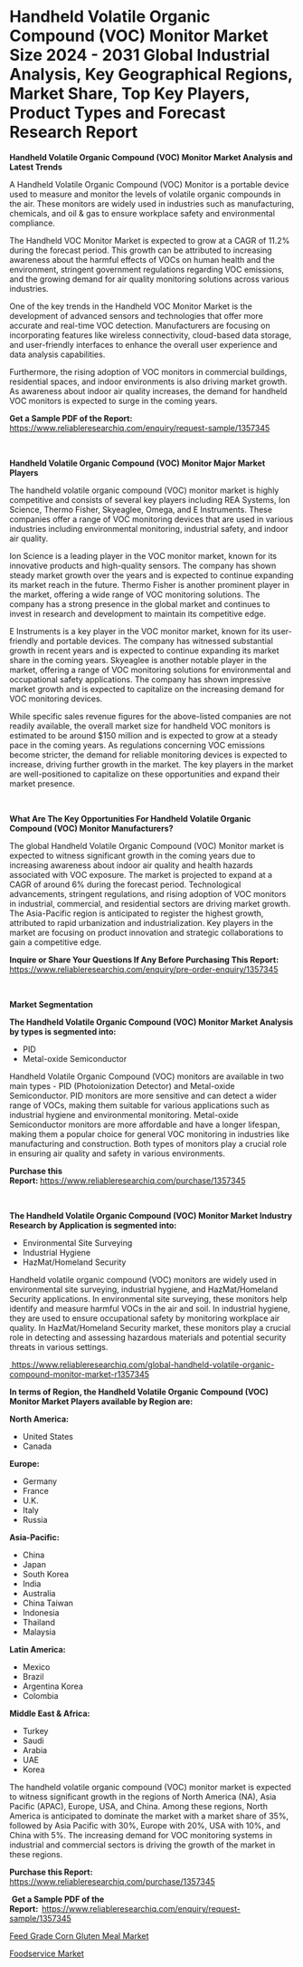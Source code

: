 <p><h1>Handheld Volatile Organic Compound (VOC) Monitor Market Size 2024 - 2031 Global Industrial Analysis, Key Geographical Regions, Market Share, Top Key Players, Product Types and Forecast Research Report</h1></p><p><strong>Handheld Volatile Organic Compound (VOC) Monitor Market Analysis and Latest Trends</strong></p>
<p><p>A Handheld Volatile Organic Compound (VOC) Monitor is a portable device used to measure and monitor the levels of volatile organic compounds in the air. These monitors are widely used in industries such as manufacturing, chemicals, and oil & gas to ensure workplace safety and environmental compliance.</p><p>The Handheld VOC Monitor Market is expected to grow at a CAGR of 11.2% during the forecast period. This growth can be attributed to increasing awareness about the harmful effects of VOCs on human health and the environment, stringent government regulations regarding VOC emissions, and the growing demand for air quality monitoring solutions across various industries.</p><p>One of the key trends in the Handheld VOC Monitor Market is the development of advanced sensors and technologies that offer more accurate and real-time VOC detection. Manufacturers are focusing on incorporating features like wireless connectivity, cloud-based data storage, and user-friendly interfaces to enhance the overall user experience and data analysis capabilities.</p><p>Furthermore, the rising adoption of VOC monitors in commercial buildings, residential spaces, and indoor environments is also driving market growth. As awareness about indoor air quality increases, the demand for handheld VOC monitors is expected to surge in the coming years.</p></p>
<p><strong>Get a Sample PDF of the Report:&nbsp;</strong> <a href="https://www.reliableresearchiq.com/enquiry/request-sample/1357345">https://www.reliableresearchiq.com/enquiry/request-sample/1357345</a></p>
<p>&nbsp;</p>
<p><strong>Handheld Volatile Organic Compound (VOC) Monitor Major Market Players</strong></p>
<p><p>The handheld volatile organic compound (VOC) monitor market is highly competitive and consists of several key players including REA Systems, Ion Science, Thermo Fisher, Skyeaglee, Omega, and E Instruments. These companies offer a range of VOC monitoring devices that are used in various industries including environmental monitoring, industrial safety, and indoor air quality.</p><p>Ion Science is a leading player in the VOC monitor market, known for its innovative products and high-quality sensors. The company has shown steady market growth over the years and is expected to continue expanding its market reach in the future. Thermo Fisher is another prominent player in the market, offering a wide range of VOC monitoring solutions. The company has a strong presence in the global market and continues to invest in research and development to maintain its competitive edge.</p><p>E Instruments is a key player in the VOC monitor market, known for its user-friendly and portable devices. The company has witnessed substantial growth in recent years and is expected to continue expanding its market share in the coming years. Skyeaglee is another notable player in the market, offering a range of VOC monitoring solutions for environmental and occupational safety applications. The company has shown impressive market growth and is expected to capitalize on the increasing demand for VOC monitoring devices.</p><p>While specific sales revenue figures for the above-listed companies are not readily available, the overall market size for handheld VOC monitors is estimated to be around $150 million and is expected to grow at a steady pace in the coming years. As regulations concerning VOC emissions become stricter, the demand for reliable monitoring devices is expected to increase, driving further growth in the market. The key players in the market are well-positioned to capitalize on these opportunities and expand their market presence.</p></p>
<p>&nbsp;</p>
<p><strong>What Are The Key Opportunities For Handheld Volatile Organic Compound (VOC) Monitor Manufacturers?</strong></p>
<p><p>The global Handheld Volatile Organic Compound (VOC) Monitor market is expected to witness significant growth in the coming years due to increasing awareness about indoor air quality and health hazards associated with VOC exposure. The market is projected to expand at a CAGR of around 6% during the forecast period. Technological advancements, stringent regulations, and rising adoption of VOC monitors in industrial, commercial, and residential sectors are driving market growth. The Asia-Pacific region is anticipated to register the highest growth, attributed to rapid urbanization and industrialization. Key players in the market are focusing on product innovation and strategic collaborations to gain a competitive edge.</p></p>
<p><strong>Inquire or Share Your Questions If Any Before Purchasing This Report:</strong> <a href="https://www.reliableresearchiq.com/enquiry/pre-order-enquiry/1357345">https://www.reliableresearchiq.com/enquiry/pre-order-enquiry/1357345</a></p>
<p>&nbsp;</p>
<p><strong>Market Segmentation</strong></p>
<p><strong>The Handheld Volatile Organic Compound (VOC) Monitor Market Analysis by types is segmented into:</strong></p>
<p><ul><li>PID</li><li>Metal-oxide Semiconductor</li></ul></p>
<p><p>Handheld Volatile Organic Compound (VOC) monitors are available in two main types - PID (Photoionization Detector) and Metal-oxide Semiconductor. PID monitors are more sensitive and can detect a wider range of VOCs, making them suitable for various applications such as industrial hygiene and environmental monitoring. Metal-oxide Semiconductor monitors are more affordable and have a longer lifespan, making them a popular choice for general VOC monitoring in industries like manufacturing and construction. Both types of monitors play a crucial role in ensuring air quality and safety in various environments.</p></p>
<p><strong>Purchase this Report:&nbsp;</strong><a href="https://www.reliableresearchiq.com/purchase/1357345">https://www.reliableresearchiq.com/purchase/1357345</a></p>
<p>&nbsp;</p>
<p><strong>The Handheld Volatile Organic Compound (VOC) Monitor Market Industry Research by Application is segmented into:</strong></p>
<p><ul><li>Environmental Site Surveying</li><li>Industrial Hygiene</li><li>HazMat/Homeland Security</li></ul></p>
<p><p>Handheld volatile organic compound (VOC) monitors are widely used in environmental site surveying, industrial hygiene, and HazMat/Homeland Security applications. In environmental site surveying, these monitors help identify and measure harmful VOCs in the air and soil. In industrial hygiene, they are used to ensure occupational safety by monitoring workplace air quality. In HazMat/Homeland Security market, these monitors play a crucial role in detecting and assessing hazardous materials and potential security threats in various settings.</p></p>
<p><a href="https://www.reliableresearchiq.com/global-handheld-volatile-organic-compound-monitor-market-r1357345">&nbsp;https://www.reliableresearchiq.com/global-handheld-volatile-organic-compound-monitor-market-r1357345</a></p>
<p><strong>In terms of Region, the Handheld Volatile Organic Compound (VOC) Monitor Market Players available by Region are:</strong></p>
<p>
    <p> <strong> North America: </strong>
        <ul>
            <li>United States</li>
            <li>Canada</li>
        </ul>
        </p> 
    <p> <strong> Europe: </strong>
        <ul>
            <li>Germany</li>
            <li>France</li>
            <li>U.K.</li>
            <li>Italy</li>
            <li>Russia</li>
        </ul>
        </p> 
    <p> <strong> Asia-Pacific: </strong>
        <ul>
            <li>China</li>
            <li>Japan</li>
            <li>South Korea</li>
            <li>India</li>
            <li>Australia</li>
            <li>China Taiwan</li>
            <li>Indonesia</li>
            <li>Thailand</li>
            <li>Malaysia</li>
        </ul>
        </p> 
    <p> <strong> Latin America: </strong>
        <ul>
            <li>Mexico</li>
            <li>Brazil</li>
            <li>Argentina Korea</li>
            <li>Colombia</li>
        </ul>
        </p> 
    <p> <strong> Middle East & Africa: </strong>
        <ul>
            <li>Turkey</li>
            <li>Saudi</li>
            <li>Arabia</li>
            <li>UAE</li>
            <li>Korea</li>
        </ul>
    </p>
    </p>
<p><p>The handheld volatile organic compound (VOC) monitor market is expected to witness significant growth in the regions of North America (NA), Asia Pacific (APAC), Europe, USA, and China. Among these regions, North America is anticipated to dominate the market with a market share of 35%, followed by Asia Pacific with 30%, Europe with 20%, USA with 10%, and China with 5%. The increasing demand for VOC monitoring systems in industrial and commercial sectors is driving the growth of the market in these regions.</p></p>
<p><strong>Purchase this Report: </strong><a href="https://www.reliableresearchiq.com/purchase/1357345">https://www.reliableresearchiq.com/purchase/1357345</a></p>
<p>&nbsp;<strong>Get a Sample PDF of the Report:&nbsp;&nbsp;</strong><a href="https://www.reliableresearchiq.com/enquiry/request-sample/1357345">https://www.reliableresearchiq.com/enquiry/request-sample/1357345</a></p>
<p><strong></strong></p>
<p><p><a href="https://github.com/josesg55/Market-Research-Report-List-3/blob/main/feed-grade-corn-gluten-meal-market.md">Feed Grade Corn Gluten Meal Market</a></p><p><a href="https://view.publitas.com/reportprime-1/an-in-depth-analysis-of-the-global-foodservice-market-scope-and-its-rapid-growing-14-3-cagr-forcasted-for-period-from-2024-to-2031/">Foodservice Market</a></p></p>